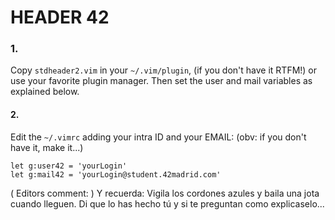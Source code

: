 # HEADER 42 
### 1.
Copy `stdheader2.vim` in your `~/.vim/plugin`, (if you don't have it RTFM!) or use your favorite plugin manager. Then set the user and mail variables as explained below.

#### 2.
Edit the  `~/.vimrc` adding your intra ID and your EMAIL:       (obv: if you don't have it, make it...)

```vim
let g:user42 = 'yourLogin'
let g:mail42 = 'yourLogin@student.42madrid.com'
```

( Editors comment: ) Y recuerda: Vigila los cordones azules y baila una jota cuando lleguen. Di que lo has hecho tú y si te preguntan como explicaselo...
